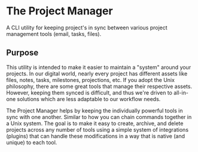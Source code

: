 # The Project Manager
A CLI utility for keeping project's in sync between various project management tools (email, tasks, files).

## Purpose

This utility is intended to make it easier to maintain a "system" around your projects.  In our digital world, nearly every project has different assets like files, notes, tasks, milestones, projections, etc.  If you adopt the Unix philosophy, there are some great tools that manage their respective assets.  However, keeping them synced is difficult, and thus we're driven to all-in-one solutions which are less adaptable to our workflow needs.

The Project Manager helps by keeping the individually powerful tools in sync with one another.  Similar to how you can chain commands together in a Unix system.  The goal is to make it easy to create, archive, and delete projects across any number of tools using a simple system of integrations (plugins) that can handle these modifications in a way that is native (and unique) to each tool.
